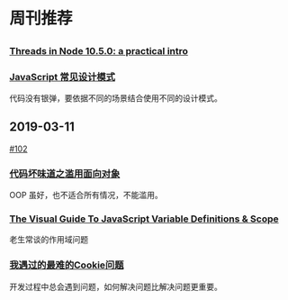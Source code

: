 # 周刊推荐

##

### [Threads in Node 10.5.0: a practical intro](https://medium.com/dailyjs/threads-in-node-10-5-0-a-practical-intro-3b85a0a3c953)

### [JavaScript 常见设计模式](https://juejin.im/post/5c80f57f51882532cd57b64d)

代码没有银弹，要依据不同的场景结合使用不同的设计模式。

## 2019-03-11

[#102](https://github.com/CtripFE/fe-weekly/issues/102)

### [代码坏味道之滥用面向对象](https://juejin.im/post/5c8121c26fb9a04a0956d3d5)

OOP 虽好，也不适合所有情况，不能滥用。

### [The Visual Guide To JavaScript Variable Definitions & Scope](https://medium.com/@js_tut/the-visual-guide-to-javascript-variable-definitions-scope-abfb86edad)

老生常谈的作用域问题

### [我遇过的最难的Cookie问题](https://mp.weixin.qq.com/s/UxySd528XMxsyD7GBC96EQ)

开发过程中总会遇到问题，如何解决问题比解决问题更重要。
